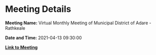# Meeting Details

**Meeting Name:** Virtual Monthly Meeting of Municipal District of Adare - Rathkeale

**Date and Time:** 2021-04-13 09:30:00

**[Link to Meeting](https://www.limerick.ie/council/whats-on/monthly-meeting-municipal-district-adare-rathkeale-67)**
